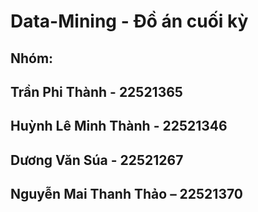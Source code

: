 # Data-Mining - Đồ án cuối kỳ
## Nhóm:
## Trần Phi Thành - 22521365
## Huỳnh Lê Minh Thành - 22521346
## Dương Văn Súa - 22521267
## Nguyễn Mai Thanh Thảo – 22521370
